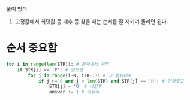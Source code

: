 풀이 방식
1. 고정값에서 최댓값 등 개수 등 찾을 때는 순서를 잘 지키며 돌리면 된다.
# 순서 중요함
```python
for i in range(len(STR)): # 왼쪽에서 부터
    if STR[i] == 'P': # 찾으면
        for j in range(i-K, i+K+1): # 그 범위내로
            if j >= 0 and j < len(STR) and STR[j] == 'H': # 연결짓고
                STR[j] = 'O' # 바꾼후
                answer += 1 # 마무리
```